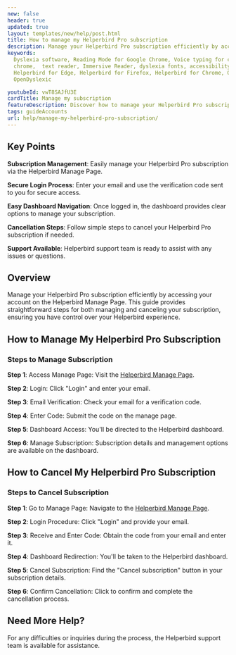 ```yaml
---
new: false
header: true
updated: true
layout: templates/new/help/post.html
title: How to manage my Helperbird Pro subscription
description: Manage your Helperbird Pro subscription efficiently by accessing your account on the Helperbird Manage Page. This guide provides straightforward steps for both managing and canceling your subscription, ensuring you have control over your Helperbird experience.
keywords:
  Dyslexia software, Reading Mode for Google Chrome, Voice typing for chrome, Text to speech for
  chrome,  text reader, Immersive Reader, dyslexia fonts, accessibility software, dyslexia software,
  Helperbird for Edge, Helperbird for Firefox, Helperbird for Chrome, Opendyslexic for Chrome,
  OpenDyslexic

youtubeId: vwT8SAJfU3E
cardTitle: Manage my subscription
featureDescription: Discover how to manage your Helperbird Pro subscription.
tags: guideAccounts
url: help/manage-my-helperbird-pro-subscription/
---
```


## Key Points

**Subscription Management**: Easily manage your Helperbird Pro subscription via the Helperbird Manage Page.

**Secure Login Process**: Enter your email and use the verification code sent to you for secure access.

**Easy Dashboard Navigation**: Once logged in, the dashboard provides clear options to manage your subscription.

**Cancellation Steps**: Follow simple steps to cancel your Helperbird Pro subscription if needed.

**Support Available**: Helperbird support team is ready to assist with any issues or questions.

## Overview

Manage your Helperbird Pro subscription efficiently by accessing your account on the Helperbird Manage Page. This guide provides straightforward steps for both managing and canceling your subscription, ensuring you have control over your Helperbird experience.

## How to Manage My Helperbird Pro Subscription

### Steps to Manage Subscription

**Step 1**: Access Manage Page: Visit the [Helperbird Manage Page](https://payments.coffeeandfun.com/p/login/cN214adE29toci4bII).

**Step 2**: Login: Click "Login" and enter your email.

**Step 3**: Email Verification: Check your email for a verification code.

**Step 4**: Enter Code: Submit the code on the manage page.

**Step 5**: Dashboard Access: You'll be directed to the Helperbird dashboard.

**Step 6**: Manage Subscription: Subscription details and management options are available on the dashboard.


## How to Cancel My Helperbird Pro Subscription

### Steps to Cancel Subscription

**Step 1**: Go to Manage Page: Navigate to the [Helperbird Manage Page](https://payments.coffeeandfun.com/p/login/cN214adE29toci4bII).

**Step 2**: Login Procedure: Click "Login" and provide your email.

**Step 3**: Receive and Enter Code: Obtain the code from your email and enter it.

**Step 4**: Dashboard Redirection: You'll be taken to the Helperbird dashboard.

**Step 5**: Cancel Subscription: Find the "Cancel subscription" button in your subscription details.

**Step 6**: Confirm Cancellation: Click to confirm and complete the cancellation process.



## Need More Help?

For any difficulties or inquiries during the process, the Helperbird support team is available for assistance.
